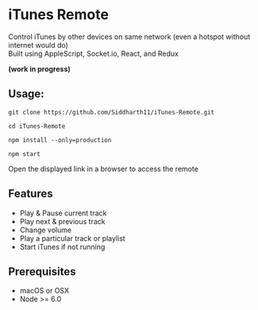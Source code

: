 # iTunes Remote
Control iTunes by other devices on same network (even a hotspot without internet would do)  
Built using AppleScript, Socket.io, React, and Redux


**(work in progress)**

## Usage:
```
git clone https://github.com/Siddharth11/iTunes-Remote.git

cd iTunes-Remote

npm install --only=production

npm start
```
Open the displayed link in a browser to access the remote

## Features
- Play & Pause current track
- Play next & previous track
- Change volume
- Play a particular track or playlist
- Start iTunes if not running

## Prerequisites
- macOS or OSX
- Node >= 6.0

